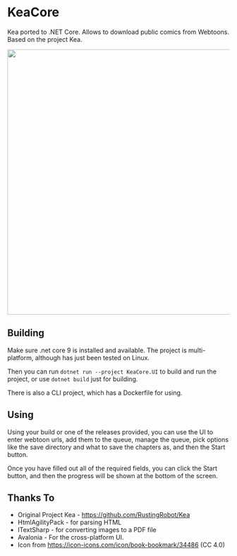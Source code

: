 # KeaCore

Kea ported to .NET Core. Allows to download public comics from Webtoons. Based on the project Kea.

<img src="https://github.com/user-attachments/assets/6bc4eb25-af1f-45fd-82ad-4cd61a865cda" width="600px">


## Building

Make sure .net core 9 is installed and available. The project is multi-platform, although has just been tested on Linux.

Then you can run `dotnet run --project KeaCore.UI` to build and run the project, or use `dotnet build` just for building.

There is also a CLI project, which has a Dockerfile for using.

## Using

Using your build or one of the releases provided, you can use the UI to enter webtoon urls, add them to the queue, manage the queue, pick options like the save directory and what to save the chapters as, and then the Start button.

Once you have filled out all of the required fields, you can click the Start button, and then the progress will be shown at the bottom of the screen.

## Thanks To

* Original Project Kea - https://github.com/RustingRobot/Kea
* HtmlAgilityPack - for parsing HTML
* ITextSharp - for converting images to a PDF file
* Avalonia - For the cross-platform UI.
* Icon from https://icon-icons.com/icon/book-bookmark/34486 (CC 4.0)
